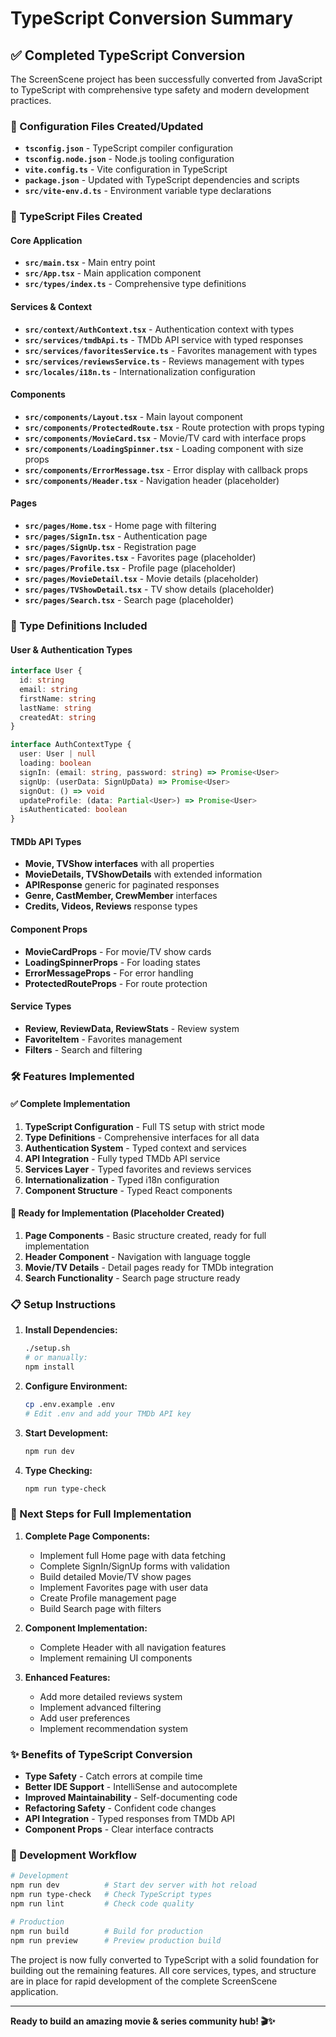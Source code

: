 # TypeScript Conversion Summary

## ✅ Completed TypeScript Conversion

The ScreenScene project has been successfully converted from JavaScript to TypeScript with comprehensive type safety and modern development practices.

### 🔧 Configuration Files Created/Updated

- **`tsconfig.json`** - TypeScript compiler configuration
- **`tsconfig.node.json`** - Node.js tooling configuration  
- **`vite.config.ts`** - Vite configuration in TypeScript
- **`package.json`** - Updated with TypeScript dependencies and scripts
- **`src/vite-env.d.ts`** - Environment variable type declarations

### 📁 TypeScript Files Created

#### Core Application
- **`src/main.tsx`** - Main entry point
- **`src/App.tsx`** - Main application component
- **`src/types/index.ts`** - Comprehensive type definitions

#### Services & Context
- **`src/context/AuthContext.tsx`** - Authentication context with types
- **`src/services/tmdbApi.ts`** - TMDb API service with typed responses
- **`src/services/favoritesService.ts`** - Favorites management with types
- **`src/services/reviewsService.ts`** - Reviews management with types
- **`src/locales/i18n.ts`** - Internationalization configuration

#### Components
- **`src/components/Layout.tsx`** - Main layout component
- **`src/components/ProtectedRoute.tsx`** - Route protection with props typing
- **`src/components/MovieCard.tsx`** - Movie/TV card with interface props
- **`src/components/LoadingSpinner.tsx`** - Loading component with size props
- **`src/components/ErrorMessage.tsx`** - Error display with callback props
- **`src/components/Header.tsx`** - Navigation header (placeholder)

#### Pages
- **`src/pages/Home.tsx`** - Home page with filtering
- **`src/pages/SignIn.tsx`** - Authentication page
- **`src/pages/SignUp.tsx`** - Registration page
- **`src/pages/Favorites.tsx`** - Favorites page (placeholder)
- **`src/pages/Profile.tsx`** - Profile page (placeholder)
- **`src/pages/MovieDetail.tsx`** - Movie details (placeholder)
- **`src/pages/TVShowDetail.tsx`** - TV show details (placeholder)
- **`src/pages/Search.tsx`** - Search page (placeholder)

### 🎯 Type Definitions Included

#### User & Authentication Types
```typescript
interface User {
  id: string
  email: string
  firstName: string
  lastName: string
  createdAt: string
}

interface AuthContextType {
  user: User | null
  loading: boolean
  signIn: (email: string, password: string) => Promise<User>
  signUp: (userData: SignUpData) => Promise<User>
  signOut: () => void
  updateProfile: (data: Partial<User>) => Promise<User>
  isAuthenticated: boolean
}
```

#### TMDb API Types
- **Movie, TVShow interfaces** with all properties
- **MovieDetails, TVShowDetails** with extended information
- **APIResponse<T>** generic for paginated responses
- **Genre, CastMember, CrewMember** interfaces
- **Credits, Videos, Reviews** response types

#### Component Props
- **MovieCardProps** - For movie/TV show cards
- **LoadingSpinnerProps** - For loading states
- **ErrorMessageProps** - For error handling
- **ProtectedRouteProps** - For route protection

#### Service Types
- **Review, ReviewData, ReviewStats** - Review system
- **FavoriteItem** - Favorites management
- **Filters** - Search and filtering

### 🛠️ Features Implemented

#### ✅ Complete Implementation
1. **TypeScript Configuration** - Full TS setup with strict mode
2. **Type Definitions** - Comprehensive interfaces for all data
3. **Authentication System** - Typed context and services
4. **API Integration** - Fully typed TMDb API service
5. **Services Layer** - Typed favorites and reviews services
6. **Internationalization** - Typed i18n configuration
7. **Component Structure** - Typed React components

#### 🚧 Ready for Implementation (Placeholder Created)
1. **Page Components** - Basic structure created, ready for full implementation
2. **Header Component** - Navigation with language toggle
3. **Movie/TV Details** - Detail pages ready for TMDb integration
4. **Search Functionality** - Search page structure ready

### 📋 Setup Instructions

1. **Install Dependencies:**
   ```bash
   ./setup.sh
   # or manually:
   npm install
   ```

2. **Configure Environment:**
   ```bash
   cp .env.example .env
   # Edit .env and add your TMDb API key
   ```

3. **Start Development:**
   ```bash
   npm run dev
   ```

4. **Type Checking:**
   ```bash
   npm run type-check
   ```

### 🎯 Next Steps for Full Implementation

1. **Complete Page Components:**
   - Implement full Home page with data fetching
   - Complete SignIn/SignUp forms with validation
   - Build detailed Movie/TV show pages
   - Implement Favorites page with user data
   - Create Profile management page
   - Build Search page with filters

2. **Component Implementation:**
   - Complete Header with all navigation features
   - Implement remaining UI components

3. **Enhanced Features:**
   - Add more detailed reviews system
   - Implement advanced filtering
   - Add user preferences
   - Implement recommendation system

### ✨ Benefits of TypeScript Conversion

- **Type Safety** - Catch errors at compile time
- **Better IDE Support** - IntelliSense and autocomplete
- **Improved Maintainability** - Self-documenting code
- **Refactoring Safety** - Confident code changes
- **API Integration** - Typed responses from TMDb API
- **Component Props** - Clear interface contracts

### 🔧 Development Workflow

```bash
# Development
npm run dev          # Start dev server with hot reload
npm run type-check   # Check TypeScript types
npm run lint         # Check code quality

# Production
npm run build        # Build for production
npm run preview      # Preview production build
```

The project is now fully converted to TypeScript with a solid foundation for building out the remaining features. All core services, types, and structure are in place for rapid development of the complete ScreenScene application.

---

**Ready to build an amazing movie & series community hub! 🎬✨**